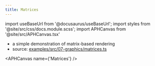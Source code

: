 ```yaml
---
title: Matrices
---
```


import useBaseUrl from '@docusaurus/useBaseUrl';
import styles from '@site/src/css/docs.module.scss';
import APHCanvas from '@site/src/APHCanvas.tsx'

- a simple demonstration of matrix-based rendering
- source: [examples/src/07-graphics/matrices.ts](https://github.com/APHGames/examples/blob/main/src/07-graphics/matrices.ts)


<APHCanvas name={'Matrices'} />

